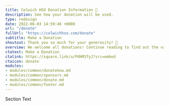 ```yaml
---
title: Colwich HSO Donation Information 💝
description: See how your donation will be used.
type: redesign
date: 2022-06-03 14:59:46 +0000
url: "/donate"
fullUrl: "https://colwichhso.com/donate"
subtitle: Make a Donation
shoutout: Thank you so much for your generosity! 💝
overview: We welcome all donations! Continue reading to find out the various ways in which the funds are used. Or <a href="/forms/contactus">contact us</a> with donation questions.
ctatext: Make a Donation
ctalink: https://square.link/u/PdHM3fyJ?src=embed
ctaicon: donate
modules:
- modules/common/donatehow.md
- modules/common/sponsors.md
- modules/common/donate.md
- modules/common/footer.md
---
```

Section Text
